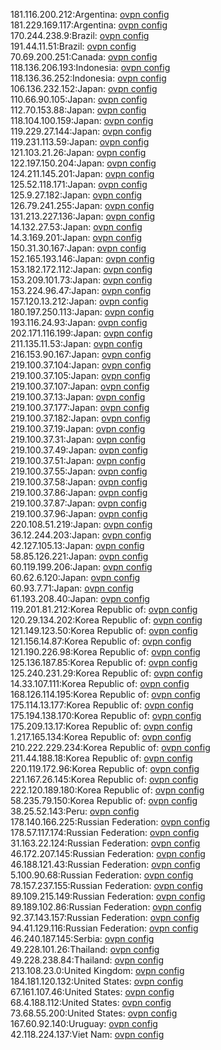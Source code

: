 181.116.200.212:Argentina: [ovpn config](vpn/181_116_200_212.ovpn)  
181.229.169.117:Argentina: [ovpn config](vpn/181_229_169_117.ovpn)  
170.244.238.9:Brazil: [ovpn config](vpn/170_244_238_9.ovpn)  
191.44.11.51:Brazil: [ovpn config](vpn/191_44_11_51.ovpn)  
70.69.200.251:Canada: [ovpn config](vpn/70_69_200_251.ovpn)  
118.136.206.193:Indonesia: [ovpn config](vpn/118_136_206_193.ovpn)  
118.136.36.252:Indonesia: [ovpn config](vpn/118_136_36_252.ovpn)  
106.136.232.152:Japan: [ovpn config](vpn/106_136_232_152.ovpn)  
110.66.90.105:Japan: [ovpn config](vpn/110_66_90_105.ovpn)  
112.70.153.88:Japan: [ovpn config](vpn/112_70_153_88.ovpn)  
118.104.100.159:Japan: [ovpn config](vpn/118_104_100_159.ovpn)  
119.229.27.144:Japan: [ovpn config](vpn/119_229_27_144.ovpn)  
119.231.113.59:Japan: [ovpn config](vpn/119_231_113_59.ovpn)  
121.103.21.26:Japan: [ovpn config](vpn/121_103_21_26.ovpn)  
122.197.150.204:Japan: [ovpn config](vpn/122_197_150_204.ovpn)  
124.211.145.201:Japan: [ovpn config](vpn/124_211_145_201.ovpn)  
125.52.118.171:Japan: [ovpn config](vpn/125_52_118_171.ovpn)  
125.9.27.182:Japan: [ovpn config](vpn/125_9_27_182.ovpn)  
126.79.241.255:Japan: [ovpn config](vpn/126_79_241_255.ovpn)  
131.213.227.136:Japan: [ovpn config](vpn/131_213_227_136.ovpn)  
14.132.27.53:Japan: [ovpn config](vpn/14_132_27_53.ovpn)  
14.3.169.201:Japan: [ovpn config](vpn/14_3_169_201.ovpn)  
150.31.30.167:Japan: [ovpn config](vpn/150_31_30_167.ovpn)  
152.165.193.146:Japan: [ovpn config](vpn/152_165_193_146.ovpn)  
153.182.172.112:Japan: [ovpn config](vpn/153_182_172_112.ovpn)  
153.209.101.73:Japan: [ovpn config](vpn/153_209_101_73.ovpn)  
153.224.96.47:Japan: [ovpn config](vpn/153_224_96_47.ovpn)  
157.120.13.212:Japan: [ovpn config](vpn/157_120_13_212.ovpn)  
180.197.250.113:Japan: [ovpn config](vpn/180_197_250_113.ovpn)  
193.116.24.93:Japan: [ovpn config](vpn/193_116_24_93.ovpn)  
202.171.116.199:Japan: [ovpn config](vpn/202_171_116_199.ovpn)  
211.135.11.53:Japan: [ovpn config](vpn/211_135_11_53.ovpn)  
216.153.90.167:Japan: [ovpn config](vpn/216_153_90_167.ovpn)  
219.100.37.104:Japan: [ovpn config](vpn/219_100_37_104.ovpn)  
219.100.37.105:Japan: [ovpn config](vpn/219_100_37_105.ovpn)  
219.100.37.107:Japan: [ovpn config](vpn/219_100_37_107.ovpn)  
219.100.37.13:Japan: [ovpn config](vpn/219_100_37_13.ovpn)  
219.100.37.177:Japan: [ovpn config](vpn/219_100_37_177.ovpn)  
219.100.37.182:Japan: [ovpn config](vpn/219_100_37_182.ovpn)  
219.100.37.19:Japan: [ovpn config](vpn/219_100_37_19.ovpn)  
219.100.37.31:Japan: [ovpn config](vpn/219_100_37_31.ovpn)  
219.100.37.49:Japan: [ovpn config](vpn/219_100_37_49.ovpn)  
219.100.37.51:Japan: [ovpn config](vpn/219_100_37_51.ovpn)  
219.100.37.55:Japan: [ovpn config](vpn/219_100_37_55.ovpn)  
219.100.37.58:Japan: [ovpn config](vpn/219_100_37_58.ovpn)  
219.100.37.86:Japan: [ovpn config](vpn/219_100_37_86.ovpn)  
219.100.37.87:Japan: [ovpn config](vpn/219_100_37_87.ovpn)  
219.100.37.96:Japan: [ovpn config](vpn/219_100_37_96.ovpn)  
220.108.51.219:Japan: [ovpn config](vpn/220_108_51_219.ovpn)  
36.12.244.203:Japan: [ovpn config](vpn/36_12_244_203.ovpn)  
42.127.105.13:Japan: [ovpn config](vpn/42_127_105_13.ovpn)  
58.85.126.221:Japan: [ovpn config](vpn/58_85_126_221.ovpn)  
60.119.199.206:Japan: [ovpn config](vpn/60_119_199_206.ovpn)  
60.62.6.120:Japan: [ovpn config](vpn/60_62_6_120.ovpn)  
60.93.7.71:Japan: [ovpn config](vpn/60_93_7_71.ovpn)  
61.193.208.40:Japan: [ovpn config](vpn/61_193_208_40.ovpn)  
119.201.81.212:Korea Republic of: [ovpn config](vpn/119_201_81_212.ovpn)  
120.29.134.202:Korea Republic of: [ovpn config](vpn/120_29_134_202.ovpn)  
121.149.123.50:Korea Republic of: [ovpn config](vpn/121_149_123_50.ovpn)  
121.156.14.87:Korea Republic of: [ovpn config](vpn/121_156_14_87.ovpn)  
121.190.226.98:Korea Republic of: [ovpn config](vpn/121_190_226_98.ovpn)  
125.136.187.85:Korea Republic of: [ovpn config](vpn/125_136_187_85.ovpn)  
125.240.231.29:Korea Republic of: [ovpn config](vpn/125_240_231_29.ovpn)  
14.33.107.111:Korea Republic of: [ovpn config](vpn/14_33_107_111.ovpn)  
168.126.114.195:Korea Republic of: [ovpn config](vpn/168_126_114_195.ovpn)  
175.114.13.177:Korea Republic of: [ovpn config](vpn/175_114_13_177.ovpn)  
175.194.138.170:Korea Republic of: [ovpn config](vpn/175_194_138_170.ovpn)  
175.209.13.17:Korea Republic of: [ovpn config](vpn/175_209_13_17.ovpn)  
1.217.165.134:Korea Republic of: [ovpn config](vpn/1_217_165_134.ovpn)  
210.222.229.234:Korea Republic of: [ovpn config](vpn/210_222_229_234.ovpn)  
211.44.188.18:Korea Republic of: [ovpn config](vpn/211_44_188_18.ovpn)  
220.119.172.96:Korea Republic of: [ovpn config](vpn/220_119_172_96.ovpn)  
221.167.26.145:Korea Republic of: [ovpn config](vpn/221_167_26_145.ovpn)  
222.120.189.180:Korea Republic of: [ovpn config](vpn/222_120_189_180.ovpn)  
58.235.79.150:Korea Republic of: [ovpn config](vpn/58_235_79_150.ovpn)  
38.25.52.143:Peru: [ovpn config](vpn/38_25_52_143.ovpn)  
178.140.166.225:Russian Federation: [ovpn config](vpn/178_140_166_225.ovpn)  
178.57.117.174:Russian Federation: [ovpn config](vpn/178_57_117_174.ovpn)  
31.163.22.124:Russian Federation: [ovpn config](vpn/31_163_22_124.ovpn)  
46.172.207.145:Russian Federation: [ovpn config](vpn/46_172_207_145.ovpn)  
46.188.121.43:Russian Federation: [ovpn config](vpn/46_188_121_43.ovpn)  
5.100.90.68:Russian Federation: [ovpn config](vpn/5_100_90_68.ovpn)  
78.157.237.155:Russian Federation: [ovpn config](vpn/78_157_237_155.ovpn)  
89.109.215.149:Russian Federation: [ovpn config](vpn/89_109_215_149.ovpn)  
89.189.102.86:Russian Federation: [ovpn config](vpn/89_189_102_86.ovpn)  
92.37.143.157:Russian Federation: [ovpn config](vpn/92_37_143_157.ovpn)  
94.41.129.116:Russian Federation: [ovpn config](vpn/94_41_129_116.ovpn)  
46.240.187.145:Serbia: [ovpn config](vpn/46_240_187_145.ovpn)  
49.228.101.26:Thailand: [ovpn config](vpn/49_228_101_26.ovpn)  
49.228.238.84:Thailand: [ovpn config](vpn/49_228_238_84.ovpn)  
213.108.23.0:United Kingdom: [ovpn config](vpn/213_108_23_0.ovpn)  
184.181.120.132:United States: [ovpn config](vpn/184_181_120_132.ovpn)  
67.161.107.46:United States: [ovpn config](vpn/67_161_107_46.ovpn)  
68.4.188.112:United States: [ovpn config](vpn/68_4_188_112.ovpn)  
73.68.55.200:United States: [ovpn config](vpn/73_68_55_200.ovpn)  
167.60.92.140:Uruguay: [ovpn config](vpn/167_60_92_140.ovpn)  
42.118.224.137:Viet Nam: [ovpn config](vpn/42_118_224_137.ovpn)  
